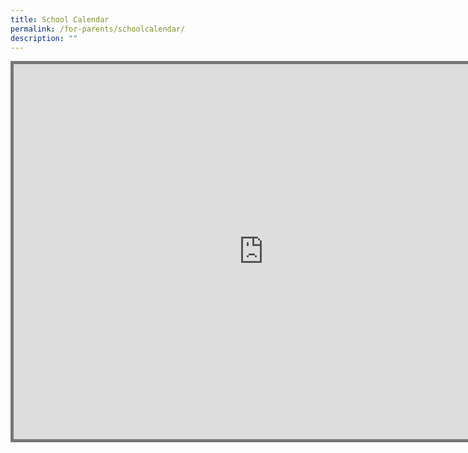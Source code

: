 ```yaml
---
title: School Calendar
permalink: /for-parents/schoolcalendar/
description: ""
---
```

<iframe src="https://calendar.google.com/calendar/embed?height=600&wkst=1&bgcolor=%23ffffff&ctz=Asia%2FSingapore&src=Y181M3BrZDNiZHUxYW1nNW1ub25sOWlvYmtuNEBncm91cC5jYWxlbmRhci5nb29nbGUuY29t&color=%23AD1457" style="border:solid 5px #777" width="800" height="600" frameborder="1" scrolling="yes"></iframe>
